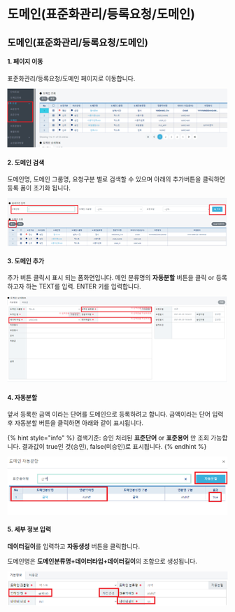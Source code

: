# 도메인(표준화관리/등록요청/도메인)

## 도메인(표준화관리/등록요청/도메인)



#### &#x20; 1. 페이지 이동

표준화관리/등록요청/도메인 페이지로 이동합니다.

![](../../../.gitbook/assets/2-1.png)



#### &#x20; 2. 도메인 검색

도메인명, 도메인 그룹명, 요청구분 별로 검색할 수 있으며 아래의 추가버튼을 클릭하면  등록 폼이 초기화 됩니다.&#x20;

![](../../../.gitbook/assets/2-2.png)



#### &#x20; 3. 도메인 추가

추가 버튼 클릭시 표시 되는 폼화면입니다. 메인 분류명의 **자동분할** 버튼을 클릭 or 등록하고자 하는 TEXT를 입력. ENTER 키를 입력합니다.

![](../../../.gitbook/assets/2-3.png)



#### &#x20; 4. 자동분할

앞서 등록한 금액 이라는 단어를 도메인으로 등록하려고 합니다.  금액이라는 단어 입력 후 자동분할 버튼을 클릭하면 아래와 같이 표시됩니다.

{% hint style="info" %}
검색기준: 승인 처리된 **표준단어** or **표준용어** 만 조회 가능합니다. 결과값이 true인 것(승인), false(미승인)로 표시됩니다.
{% endhint %}

![](../../../.gitbook/assets/2-4.png)



#### &#x20; 5. 세부 정보 입력

**데이터길이**를 입력하고 **자동생성** 버튼을 클릭합니다.&#x20;

도메인명은 **도메인분류명+데이터타입+데이터길이**의 조합으로 생성됩니다.

![](../../../.gitbook/assets/2-5.png)











